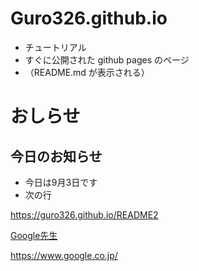 # Guro326.github.io
- チュートリアル
- すぐに公開された github pages のページ
- （README.md が表示される）

# おしらせ
## 今日のお知らせ
- 今日は9月3日です
- 次の行

https://guro326.github.io/README2
 
 [Google先生](https://www.google.co.jp/)
 
 https://www.google.co.jp/
 
